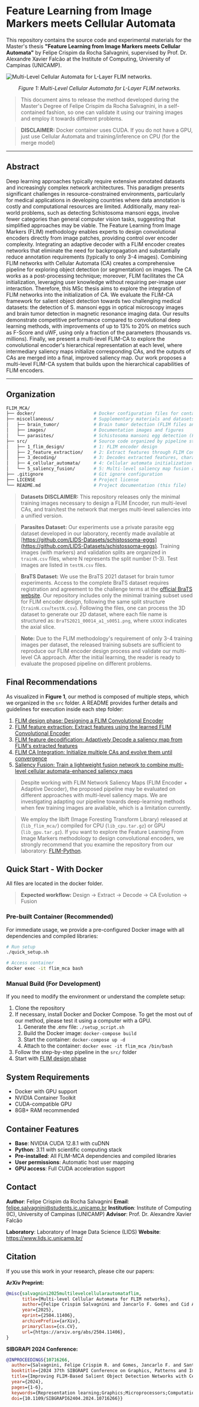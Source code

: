 # Feature Learning from Image Markers meets Cellular Automata

This repository contains the source code and experimental materials for the Master's thesis **"Feature Learning from Image Markers meets Cellular Automata"** by Felipe Crispim da Rocha Salvagnini, supervised by Prof. Dr. Alexandre Xavier Falcão at the Institute of Computing, University of Campinas (UNICAMP).

![Multi-Level Cellular Automata for L-Layer FLIM networks.](miscellaneous/images/flim_ca_framework.png)

<p align="center"><i>Figure 1: Multi-Level Cellular Automata for L-Layer FLIM networks.</i></p>

> This document aims to release the method developed during the Master's Degree of Felipe Crispim da Rocha Salvagnini, in a self-contained fashion, so one can validate it using our training images and employ it towards different problems.

> **DISCLAIMER:** Docker container uses CUDA. If you do not have a GPU, just use Cellular Automata and training/inference on CPU (for the merge model)

____

## Abstract

Deep learning approaches typically require extensive annotated datasets and increasingly complex network architectures. This paradigm presents significant challenges in resource-constrained environments, particularly for medical applications in developing countries where data annotation is costly and computational resources are limited. Additionally, many real-world problems, such as detecting Schistosoma mansoni eggs, involve fewer categories than general computer vision tasks, suggesting that simplified approaches may be viable. The Feature Learning from Image Markers (FLIM) methodology enables experts to design convolutional encoders directly from image patches, providing control over encoder complexity. Integrating an adaptive decoder with a FLIM encoder creates networks that eliminate the need for backpropagation and substantially reduce annotation requirements (typically to only 3-4 images). Combining FLIM networks with Cellular Automata (CA) creates a comprehensive pipeline for exploring object detection (or segmentation) on images. The CA works as a post-processing technique; moreover, FLIM facilitates the CA initialization, leveraging user knowledge without requiring per-image user interaction. Therefore, this MSc thesis aims to explore the integration of FLIM networks into the initialization of CA. We evaluate the FLIM-CA framework for salient object detection towards two challenging medical datasets: the detection of S. mansoni eggs in optical microscopy images and brain tumor detection in magnetic resonance imaging data. Our results demonstrate competitive performance compared to convolutional deep learning methods, with improvements of up to 13\% to 20\% on metrics such as F-Score and uWF, using only a fraction of the parameters (thousands vs. millions). Finally, we present a multi-level FLIM-CA to explore the convolutional encoder's hierarchical representation at each level, where intermediary saliency maps initialize corresponding CAs, and the outputs of CAs are merged into a final, improved saliency map. Our work proposes a multi-level FLIM-CA system that builds upon the hierarchical capabilities of FLIM encoders.

____

## Organization

```bash
FLIM_MCA/
├── docker/                      # Docker configuration files for containerized execution
├── miscellaneous/               # Supplementary materials and datasets
│   ├── brain_tumor/             # Brain tumor detection (FLIM files and sample images)
│   ├── images/                  # Documentation images and figures
│   └── parasites/               # Schistosoma mansoni egg detection (FLIM files and sample images)
├── src/                         # Source code organized by pipeline stages
│   ├── 1_flim_design/           # 1: FLIM encoder design
│   ├── 2_feature_extraction/    # 2: Extract features through FLIM Convolutional Encoder
│   ├── 3_decoding/              # 3: Decodes extracted features, characterizing a FLIM network
│   ├── 4_cellular_automata/     # 4: Cellular automata initialization and evolution algorithms
│   └── 5_saliency_fusion/       # 5: Multi-level saliency map fusion and final output generation
├── .gitignore                   # Git ignore configuration
├── LICENSE                      # Project license
└── README.md                    # Project documentation (this file)
```

> **Datasets DISCLAIMER:** This repository releases only the minimal training images necessary to design a FLIM Encoder, run multi-level CAs, and train/test the network that merges multi-level saliencies into a unified version.

> **Parasites Dataset:** Our experiments use a private parasite egg dataset developed in our laboratory, recently made available at [https://github.com/LIDS-Datasets/schistossoma-eggs](https://github.com/LIDS-Datasets/schistossoma-eggs). Training images (with markers) and validation splits are organized in `trainN.csv` files, where N represents the split number (1-3). Test images are listed in `testN.csv` files.

> **BraTS Dataset:** We use the BraTS 2021 dataset for brain tumor experiments. Access to the complete BraTS dataset requires registration and agreement to the challenge terms at the [official BraTS website](https://www.synapse.org/Synapse:syn51156910/wiki/622351). Our repository includes only the minimal training subset used for FLIM encoder design, following the same split structure (`trainN.csv`/`testN.csv`). Following the files, one can process the 3D dataset to generate our 2D dataset, where each file name is structured as: `BraTS2021_00014_a1_s0051.png`, where `sXXXX` indicates the axial slice.

> **Note:** Due to the FLIM methodology's requirement of only 3-4 training images per dataset, the released training subsets are sufficient to reproduce our FLIM encoder design process and validate our multi-level CA approach. After the initial learning, the reader is ready to evaluate the proposed pipeline on different problems.

## Final Recommendations

As visualized in **Figure 1**, our method is composed of multiple steps, which we organized in the `src` folder. A README provides further details and guidelines for execution inside each step folder:

1. [FLIM design phase: Designing a FLIM Convolutional Encoder](src/1_flim_design/README.md)
2. [FLIM feature extraction: Extract features using the learned FLIM Convolutional Encoder](src/2_feature_extraction/README.md)
3. [FLIM feature decodification: Adaptively Decode a saliency map from FLIM's extracted features](src/3_decoding/README.md)
4. [FLIM CA Integration: Initialize multiple CAs and evolve them until convergence](src/4_cellular_automata/README.md)
5. [Saliency Fusion: Train a lightweight fusion network to combine multi-level cellular automata-enhanced saliency maps](src/5_saliency_fusion/README.md)

> Despite working with FLIM Network Saliency Maps (FLIM Encoder + Adaptive Decoder), the proposed pipeline may be evaluated on different approaches with multi-level saliency maps. We are investigating adapting our pipeline towards deep-learning methods when few training images are available, which is a limitation currently.

> We employ the libift (Image Foresting Transform Library) released at (`lib_flim_mca/`) compiled for CPU (`lib_cpu.tar.gz`) or GPU (`lib_gpu.tar.gz`). If you want to explore the Feature Learning From Image Markers methodology to design convolutional encoders, we strongly recommend that you examine the repository from our laboratory: [FLIM-Python](https://github.com/LIDS-UNICAMP/flim-python-demo).

## Quick Start - With Docker

All files are located in the docker folder.

> **Expected workflow:** Design → Extract → Decode → CA Evolution → Fusion

### Pre-built Container (Recommended)

For immediate usage, we provide a pre-configured Docker image with all dependencies and compiled libraries:

```bash
# Run setup
./quick_setup.sh

# Access container
docker exec -it flim_mca bash
```

### Manual Build (For Development)

If you need to modify the environment or understand the complete setup:

1. Clone the repository
2. If necessary, install Docker and Docker Compose. To get the most out of our method, please test it using a computer with a GPU.
   1. Generate the .env file: `./setup_script.sh`
   2. Build the Docker image: `docker-compose build`
   3. Start the container: `docker-compose up -d`
   4. Attach to the container: `docker exec -it flim_mca /bin/bash`
3. Follow the step-by-step pipeline in the `src/` folder
4. Start with [FLIM design phase](src/1_flim_design/README.md)

## System Requirements

- Docker with GPU support
- NVIDIA Container Toolkit
- CUDA-compatible GPU
- 8GB+ RAM recommended

## Container Features

- **Base**: NVIDIA CUDA 12.8.1 with cuDNN
- **Python**: 3.11 with scientific computing stack
- **Pre-installed**: All FLIM-MCA dependencies and compiled libraries
- **User permissions**: Automatic host user mapping
- **GPU access**: Full CUDA acceleration support

## Contact

**Author**: Felipe Crispim da Rocha Salvagnini
**Email**: felipe.salvagnini@students.ic.unicamp.br
**Institution**: Institute of Computing (IC), University of Campinas (UNICAMP)
**Advisor**: Prof. Dr. Alexandre Xavier Falcão

**Laboratory**: Laboratory of Image Data Science (LIDS)
**Website**: https://www.lids.ic.unicamp.br/

## Citation

If you use this work in your research, please cite our papers:

**ArXiv Preprint:**

```bibtex
@misc{salvagnini2025multilevelcellularautomataflim,
      title={Multi-level Cellular Automata for FLIM networks},
      author={Felipe Crispim Salvagnini and Jancarlo F. Gomes and Cid A. N. Santos and Silvio Jamil F. Guimarães and Alexandre X. Falcão},
      year={2025},
      eprint={2504.11406},
      archivePrefix={arXiv},
      primaryClass={cs.CV},
      url={https://arxiv.org/abs/2504.11406},
}
```

**SIBGRAPI 2024 Conference:**

```bibtex
@INPROCEEDINGS{10716266,
  author={Salvagnini, Felipe Crispim R. and Gomes, Jancarlo F. and Santos, Cid A. N. and Guimarães, Silvio Jamil F. and Falcão, Alexandre X.},
  booktitle={2024 37th SIBGRAPI Conference on Graphics, Patterns and Images (SIBGRAPI)},
  title={Improving FLIM-Based Salient Object Detection Networks with Cellular Automata},
  year={2024},
  pages={1-6},
  keywords={Representation learning;Graphics;Microprocessors;Computational modeling;Automata;Object detection;Computer architecture;Network architecture;Decoding;Complexity theory},
  doi={10.1109/SIBGRAPI62404.2024.10716266}}

```